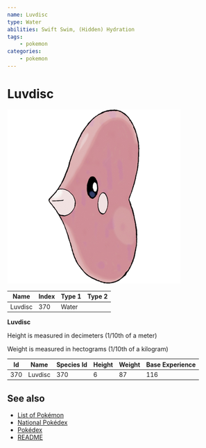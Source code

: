 ```yaml
---
name: Luvdisc
type: Water
abilities: Swift Swim, (Hidden) Hydration
tags:
    - pokemon
categories:
    - pokemon
---
```


# Luvdisc


![Luvdisc](images/370.png)

| **Name** | **Index** | **Type 1** | **Type 2** |
|----|----|----|----|
| Luvdisc | 370 | Water  |  |

**Luvdisc** 


Height is measured in decimeters (1/10th of a meter)

Weight is measured in hectograms (1/10th of a kilogram)

| **Id** | **Name** | **Species Id** | **Height** | **Weight** | **Base Experience** |
|--------|----------|----------------|------------|------------|---------------------|
| 370 | Luvdisc | 370 | 6 | 87 | 116 |


## See also

- [List of Pokémon](../pokemon.md)
- [National Pokédex](../national_pokedex.md)
- [Pokédex](../pokedex.md)
- [README](../README.md)
